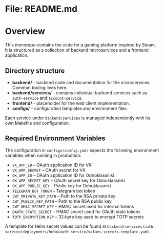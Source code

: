 # File: README.md
<!-- README.md -->

# Overview

This monorepo contains the code for a gaming platform inspired by Steam. It is structured as a collection of backend microservices and a frontend application.

## Directory structure

- **backend/** - backend code and documentation for the microservices. Common tooling lives here.
- **backend/services/** - contains individual backend services such as `auth-service` and `account-service`.
- **frontend/** - placeholder for the web client implementation.
- **configs/** - configuration templates and environment files.

Each service under `backend/services` is managed independently with its own Makefile and configuration.

## Required Environment Variables

The configuration in `configs/config.yaml` expects the following environment variables when running in production:

- `VK_APP_ID` – OAuth application ID for VK
- `VK_APP_SECRET` – OAuth secret for VK
- `OK_APP_ID` – OAuth application ID for Odnoklassniki
- `OK_APP_SECRET_KEY` – OAuth secret key for Odnoklassniki
- `OK_APP_PUBLIC_KEY` – Public key for Odnoklassniki
- `TELEGRAM_BOT_TOKEN` – Telegram bot token
- `JWT_PRIVATE_KEY_PATH` – Path to the RSA private key
- `JWT_PUBLIC_KEY_PATH` – Path to the RSA public key
- `JWT_HMAC_SECRET_KEY` – HMAC secret used for internal tokens
- `OAUTH_STATE_SECRET` – HMAC secret used for OAuth state tokens
- `TOTP_ENCRYPTION_KEY` – 32‑byte key used to encrypt TOTP secrets

A template for Helm secret values can be found at `backend/services/auth-service/deployments/helm/auth-service/values-secrets-template.yaml`.

